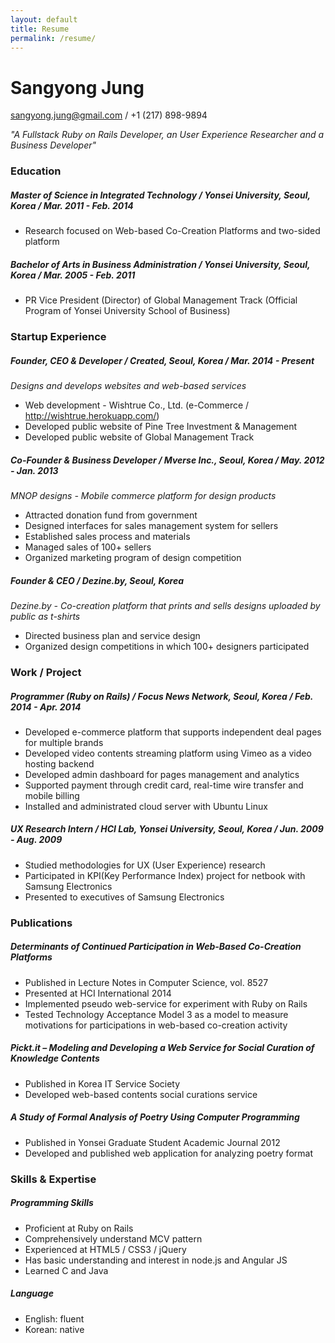 ```yaml
---
layout: default
title: Resume
permalink: /resume/
---
```


# Sangyong Jung

sangyong.jung@gmail.com / +1 (217) 898-9894

*"A Fullstack Ruby on Rails Developer, an User Experience Researcher and a Business Developer"*





### Education



##### Master of Science in Integrated Technology / Yonsei University, Seoul, Korea / Mar. 2011 - Feb. 2014

- Research focused on Web-based Co-Creation Platforms and two-sided platform



##### Bachelor of Arts in Business Administration / Yonsei University, Seoul, Korea / Mar. 2005 - Feb. 2011

- PR Vice President (Director) of Global Management Track (Official Program of Yonsei University School of Business)





### Startup Experience



##### Founder, CEO & Developer / Created, Seoul, Korea / Mar. 2014 - Present

*Designs and develops websites and web-based services*

- Web development - Wishtrue Co., Ltd. (e-Commerce / http://wishtrue.herokuapp.com/)
- Developed public website of Pine Tree Investment & Management
- Developed public website of Global Management Track



##### Co-Founder & Business Developer / Mverse Inc., Seoul, Korea / May. 2012 - Jan. 2013

*MNOP designs - Mobile commerce platform for design products*

- Attracted donation fund from government
- Designed interfaces for sales management system for sellers
- Established sales process and materials
- Managed sales of 100+ sellers
- Organized marketing program of design competition



##### Founder & CEO / Dezine.by, Seoul, Korea

*Dezine.by - Co-creation platform that prints and sells designs uploaded by public as t-shirts*

- Directed business plan and service design
- Organized design competitions in which 100+ designers participated
<!-- - Graduated the first Primer Enternship program -->





### Work / Project



##### Programmer (Ruby on Rails) / Focus News Network, Seoul, Korea / Feb. 2014 - Apr. 2014

- Developed e-commerce platform that supports independent deal pages for multiple brands
- Developed video contents streaming platform using Vimeo as a video hosting backend
- Developed admin dashboard for pages management and analytics
- Supported payment through credit card, real-time wire transfer and mobile billing
- Installed and administrated cloud server with Ubuntu Linux



##### UX Research Intern / HCI Lab, Yonsei University, Seoul, Korea / Jun. 2009 - Aug. 2009

- Studied methodologies for UX (User Experience) research
- Participated in KPI(Key Performance Index) project for netbook with Samsung Electronics
- Presented to executives of Samsung Electronics





### Publications



##### Determinants of Continued Participation in Web-Based Co-Creation Platforms
- Published in Lecture Notes in Computer Science, vol. 8527
- Presented at HCI International 2014
- Implemented pseudo web-service for experiment with Ruby on Rails
- Tested Technology Acceptance Model 3 as a model to measure motivations for participations in web-based co-creation activity



##### Pickt.it – Modeling and Developing a Web Service for Social Curation of Knowledge Contents
- Published in Korea IT Service Society
- Developed web-based contents social curations service



##### A Study of Formal Analysis of Poetry Using Computer Programming
- Published in Yonsei Graduate Student Academic Journal 2012
- Developed and published web application for analyzing poetry format





### Skills & Expertise



##### Programming Skills

- Proficient at Ruby on Rails
- Comprehensively understand MCV pattern
- Experienced at HTML5 / CSS3 / jQuery
- Has basic understanding and interest in node.js and Angular JS
- Learned C and Java



##### Language

- English: fluent
- Korean: native

